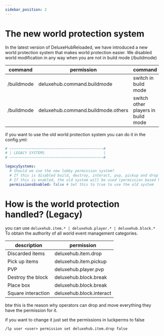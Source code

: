 ```yaml
---
sidebar_position: 2
---
```


# The new world protection system

In the latest version of DeluxeHubReloaded, we have introduced a new world protection system that makes world protection
easier. We disabled world modification in any way when you are not in build mode (/buildmode)

| **command** | **permission**                     | **command**                        |
|-------------|------------------------------------|------------------------------------|
| /buildmode  | deluxehub.command.buildmode        | switch in build mode               |
| /buildmode  | deluxehub.command.buildmode.others | switch other players in build mode |

if you want to use the old world protection system you can do it in the config.yml:

```yml
# ~~~~~~~~~~~~~~~~~~~~~~~~~~~~~~~~~~~~~~~~~~~#
# | LEGACY SYSTEMS                           |
# ~~~~~~~~~~~~~~~~~~~~~~~~~~~~~~~~~~~~~~~~~~~#

legacySystems:
  # Should we use the new lobby permission system?
  # If this is disabled build, destroy, interact, pvp, pickup and drop will be only possible in the build mode instead all the time as a admin
  # If this is enabled, the old system will be used (permission based https://strafbefehl.github.io/DeluxeHubReloadedDocs/goodtoknow/worldprotection)
  permissionsEnabled: false # Set this to true to use the old system
```

# How is the world protection handled? (Legacy)

you can use `deluxehub.item.* | deluxehub.player.* | deluxehub.block.*` To obtain the authority of all world event
management categories.

| **description**    | **permission**           |
|--------------------|--------------------------|
| Discarded items    | deluxehub.item.drop      |
| Pick up items      | deluxehub.item.pickup    |
| PVP                | deluxehub.player.pvp     |
| Destroy the block  | deluxehub.block.break    |
| Place box          | deluxehub.block.break    |
| Square interaction | deluxehub.block.interact |

btw this is the reason why operators can drop and move everything they have the permission for it.

if you want to change it just set the permissions in luckperms to false

`/lp user <user> permission set deluxehub.item.drop false`

